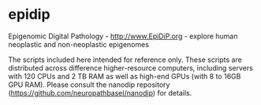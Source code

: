 # epidip
Epigenomic Digital Pathology - http://www.EpiDiP.org - explore human neoplastic and non-neoplastic epigenomes


The scripts included here intended for reference only. These scripts are distributed across difference higher-resource computers, including servers with 120 CPUs and 2 TB RAM as well as high-end GPUs (with 8 to 16GB GPU RAM). Please consult the nanodip repository (https://github.com/neuropathbasel/nanodip) for details.
